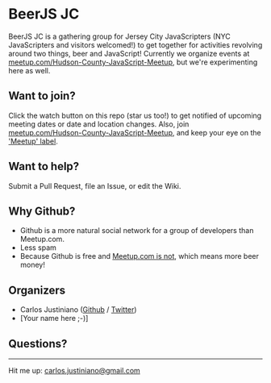 # BeerJS JC

BeerJS JC is a gathering group for Jersey City JavaScripters (NYC JavaScripters and visitors welcomed!) to get together for activities revolving around two things, beer and JavaScript!  Currently we organize events at [meetup.com/Hudson-County-JavaScript-Meetup](http://www.meetup.com/Hudson-County-JavaScript-Meetup), but we're experimenting here as well.

## Want to join?

Click the watch button on this repo (star us too!) to get notified of upcoming meeting dates or date and location changes.  Also, join [meetup.com/Hudson-County-JavaScript-Meetup](http://www.meetup.com/Hudson-County-JavaScript-Meetup), and keep your eye on the ['Meetup' label](https://github.com/beerjs/jc/issues?labels=meetup&page=1&state=open).


## Want to help?

Submit a Pull Request, file an Issue, or edit the Wiki.

## Why Github?

* Github is a more natural social network for a group of developers than Meetup.com.  
* Less spam
* Because Github is free and [Meetup.com is not](http://www.meetup.com/help/Does-it-cost-money-to-start-a-Meetup-Group), which means more beer money!

## Organizers

* Carlos Justiniano ([Github](https://github.com/cjus) / [Twitter](https://twitter.com/cjus))
* [Your name here ;-)]


## Questions?
----------
Hit me up: carlos.justiniano@gmail.com




